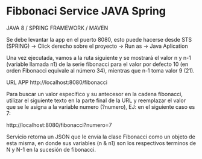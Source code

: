 # Fibbonaci Service JAVA Spring
JAVA 8 / SPRING FRAMEWORK / MAVEN

Se debe levantar la app en el puerto 8080, esto puede hacerse desde STS (SPRING) -> Click derecho sobre el proyecto -> Run as -> Java Aplication

Una vez ejecutada, vamos a la ruta siguiente y se mostrará el valor n y n-1 (variable llamada n1) de la serie fibonacci para el valor por defecto 10 (en orden Fibonacci equivale al número 34), mientras que n-1 toma valor 9 (21).

URL APP
http://localhost:8080/fibonacci

Para buscar un valor específico y su antecesor en la cadena fibonacci, utilizar el siguiente texto en la parte final de la URL y reemplazar el valor que se le asigna a la variable numero (?numero), EJ: en el siguiente caso es 7:

http://localhost:8080/fibonacci?numero=7

Servicio retorna un JSON que le envía la clase Fibonacci como un objeto de esta misma, en donde sus variables (n & n1) son los respectivos terminos de N y N-1 en la sucesión de fibonacci.
